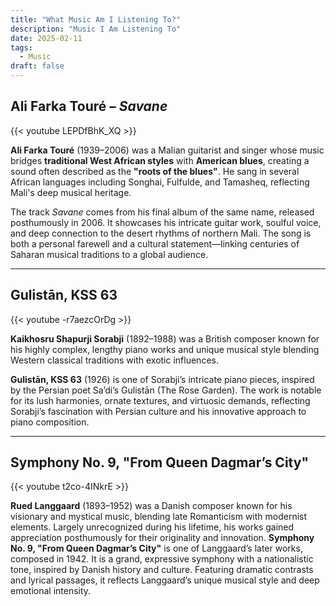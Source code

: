 ```yaml
---
title: "What Music Am I Listening To?"
description: "Music I Am Listening To"
date: 2025-02-11
tags:
  - Music
draft: false
---
```



## Ali Farka Touré – *Savane*  
{{< youtube LEPDfBhK_XQ >}}

**Ali Farka Touré** (1939–2006) was a Malian guitarist and singer whose music bridges **traditional West African styles** with **American blues**, creating a sound often described as the **"roots of the blues"**. He sang in several African languages including Songhai, Fulfulde, and Tamasheq, reflecting Mali's deep musical heritage.

The track *Savane* comes from his final album of the same name, released posthumously in 2006. It showcases his intricate guitar work, soulful voice, and deep connection to the desert rhythms of northern Mali. The song is both a personal farewell and a cultural statement—linking centuries of Saharan musical traditions to a global audience.

---

## Gulistān, KSS 63
{{< youtube -r7aezcOrDg >}}

**Kaikhosru Shapurji Sorabji** (1892–1988) was a British composer known for his highly complex, lengthy piano works and unique musical style blending Western classical traditions with exotic influences.

**Gulistān, KSS 63** (1926) is one of Sorabji’s intricate piano pieces, inspired by the Persian poet Sa’di’s Gulistān (The Rose Garden). The work is notable for its lush harmonies, ornate textures, and virtuosic demands, reflecting Sorabji’s fascination with Persian culture and his innovative approach to piano composition.

---

## Symphony No. 9, "From Queen Dagmar’s City"
{{< youtube t2co-4INkrE >}}

**Rued Langgaard** (1893–1952) was a Danish composer known for his visionary and mystical music, blending late Romanticism with modernist elements. Largely unrecognized during his lifetime, his works gained appreciation posthumously for their originality and innovation.
**Symphony No. 9, "From Queen Dagmar’s City"** is one of Langgaard’s later works, composed in 1942. It is a grand, expressive symphony with a nationalistic tone, inspired by Danish history and culture. Featuring dramatic contrasts and lyrical passages, it reflects Langgaard’s unique musical style and deep emotional intensity.
